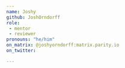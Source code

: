 ```yaml
---
name: Joshy
github: JoshOrndorff
role: 
 - mentor
 - reviewer
pronouns: "he/him"
on_matrix: @joshyorndorff:matrix.parity.io
on_twitter:

---
```

